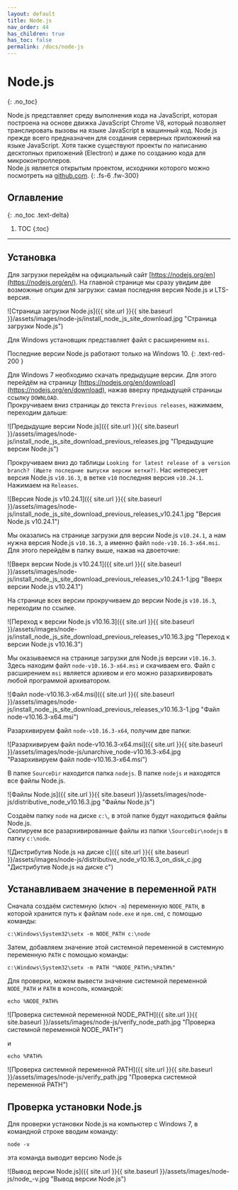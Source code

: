 ```yaml
---
layout: default
title: Node.js
nav_order: 44
has_children: true
has_toc: false
permalink: /docs/node-js
---
```


# Node.js
{: .no_toc}

Node.js представляет среду выполнения кода на JavaScript, которая построена на основе движка JavaScript Chrome V8, который позволяет 
транслировать вызовы на языке JavaScript в машинный код. Node.js прежде всего предназначен для создания серверных приложений на языке JavaScript. 
Хотя также существуют проекты по написанию десктопных приложений (Electron) и даже по созданию кода для микроконтроллеров.   
Node.js является открытым проектом, исходники которого можно посмотреть на [github.com](https://github.com/nodejs).
{: .fs-6 .fw-300}

## Оглавление
{: .no_toc .text-delta}

1. TOC
{:toc}

---

## Установка

Для загрузки перейдём на официальный сайт [https://nodejs.org/en](https://nodejs.org/en/). На главной странице мы сразу увидим две 
возможные опции для загрузки: самая последняя версия Node.js и LTS-версия. 

![Страница загрузки Node.js]({{ site.url }}{{ site.baseurl }}/assets/images/node-js/install_node_js_site_download.jpg "Страница загрузки Node.js")

Для Windows установщик представляет файл с расширением `msi`. 

Последние версии Node.js работают только на Windows 10.
{: .text-red-200 }

Для Windows 7 необходимо скачать предыдущие версии. Для этого перейдём на страницу [https://nodejs.org/en/download](https://nodejs.org/en/download), нажав вверху предыдущей страницы ссылку `DOWNLOAD`.   
Прокручиваем вниз страницы до текста `Previous releases`, нажимаем, переходим дальше:

![Предыдущие версии Node.js]({{ site.url }}{{ site.baseurl }}/assets/images/node-js/install_node_js_site_download_previous_releases.jpg "Предыдущие версии Node.js")

Прокручиваем вниз до таблицы `Looking for latest release of a version branch? (Ищете последние выпуски версии ветки?)`. 
Нас интересует версия Node.js `v10.16.3`, в ветке `v10` последняя версия `v10.24.1`. Нажимаем на `Releases`.

![Версия Node.js v10.24.1]({{ site.url }}{{ site.baseurl }}/assets/images/node-js/install_node_js_site_download_previous_releases_v10.24.1.jpg "Версия Node.js v10.24.1")

Мы оказались на странице загрузки для версии Node.js `v10.24.1`, а нам нужна версия Node.js `v10.16.3`, а именно файл `node-v10.16.3-x64.msi`. 
Для этого перейдём в папку выше, нажав на двоеточие: 

![Вверх версии Node.js v10.24.1]({{ site.url }}{{ site.baseurl }}/assets/images/node-js/install_node_js_site_download_previous_releases_v10.24.1-1.jpg "Вверх версии Node.js v10.24.1")

На странице всех версии прокручиваем до версии Node.js `v10.16.3`, переходим по ссылке.

![Переход к версии Node.js v10.16.3]({{ site.url }}{{ site.baseurl }}/assets/images/node-js/install_node_js_site_download_previous_releases_v10.16.3.jpg "Переход к версии Node.js v10.16.3")

Мы оказываемся на странице загрузки для Node.js версии `v10.16.3`. Здесь находим файл `node-v10.16.3-x64.msi` и скачиваем его. 
Файл с расширением `msi` является архивом и его можно разархивировать любой программой архиватором. 

![Файл node-v10.16.3-x64.msi]({{ site.url }}{{ site.baseurl }}/assets/images/node-js/install_node_js_site_download_previous_releases_v10.16.3-1.jpg "Файл node-v10.16.3-x64.msi")

Разархивируем файл `node-v10.16.3-x64`, получим две папки:

![Разархивируем файл node-v10.16.3-x64.msi]({{ site.url }}{{ site.baseurl }}/assets/images/node-js/unarchive_node-v10.16.3-x64.jpg "Разархивируем файл node-v10.16.3-x64.msi")

В папке `SourceDir` находится папка `nodejs`. В папке `nodejs` и находятся все файлы Node.js. 

![Файлы Node.js]({{ site.url }}{{ site.baseurl }}/assets/images/node-js/distributive_node_v10.16.3.jpg "Файлы Node.js")

Создаём папку `node` на диске `c:\`, в этой папке будут находиться файлы Node.js.   
Скопируем все разархивированные файлы из папки `\SourceDir\nodejs` в папку `c:\node`. 

![Дистрибутив Node.js на диске c]({{ site.url }}{{ site.baseurl }}/assets/images/node-js/distributive_node_v10.16.3_on_disk_c.jpg "Дистрибутив Node.js на диске c")

## Устанавливаем значение в переменной `PATH`

Сначала создаём системную (ключ `-m`) переменную `NODE_PATH`, в которой хранится путь к файлам `node.exe` и `npm.cmd`, с помощью 
команды: 

```
c:\Windows\System32\setx -m NODE_PATH c:\node
```

Затем, добавляем значение этой системной переменной в системную переменную `PATH` с помощью команды: 

```
c:\Windows\System32\setx -m PATH "%NODE_PATH%;%PATH%"
```

Для проверки, можем вывести значение системной переменной `NODE_PATH` и `PATH` в консоль, командой: 

```
echo %NODE_PATH%
```

![Проверка системной переменной NODE_PATH]({{ site.url }}{{ site.baseurl }}/assets/images/node-js/verify_node_path.jpg "Проверка системной переменной NODE_PATH")

и

```
echo %PATH%
```

![Проверка системной переменной PATH]({{ site.url }}{{ site.baseurl }}/assets/images/node-js/verify_path.jpg "Проверка системной переменной PATH")

## Проверка установки Node.js

Для проверки установки Node.js на компьютер с Windows 7, в командной строке вводим команду: 

```
node -v
```

эта команда выводит версию Node.js

![Вывод версии Node.js]({{ site.url }}{{ site.baseurl }}/assets/images/node-js/node_-v.jpg "Вывод версии Node.js")
